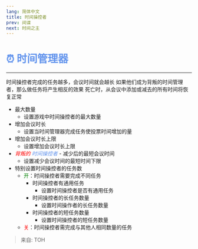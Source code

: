```yaml
---
lang: 简体中文
title: 时间操控者
prev: 间谍
next: 时间之主
---
```


# <font color="#6495ed">⏰ <b>时间管理器</b></font> <Badge text="Support" type="tip" vertical="middle"/>

***

时间操控者完成的任务越多，会议时间就会越长 如果他们成为背叛的时间管理者，那么做任务将产生相反的效果 死亡时，从会议中添加或减去的所有时间将恢复正常

- 最大数量
  - 设置游戏中时间操控者的最大数量
- 增加会议时长
  - 设置当时间管理器完成任务使投票时间增加的量
- 增加会议时长上限
  - 设置增加会议时长上限
- <i><font color=red>背叛的</font> <font color=#6495ed>时间操控者</font></i> - 减少后的最短会议时间
  - 设置减少会议时间的最短时间下限
- 特别设置时间操控者的任务数
  - <font color=green>开</font>：时间操控者需要完成不同任务
    - 时间操控者有通用任务
      - 设置时间操控者是否有通用任务
    - 时间操控者的长任务数量
      - 设置时间操作者的长任务数量
    - 时间操控者的短任务数量
      - 设置时间操控者的短任务数量
  - <font color=red>关</font>：时间操控者需完成与其他人相同数量的任务

> 来自: TOH
